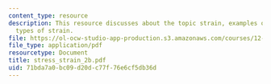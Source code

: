```yaml
---
content_type: resource
description: This resource discusses about the topic strain, examples of strain, and
  types of strain.
file: https://ol-ocw-studio-app-production.s3.amazonaws.com/courses/12-524-mechanical-properties-of-rocks-fall-2005/71bda7a0bc09d20dc77f76e6cf5db36d_stress_strain_2b.pdf
file_type: application/pdf
resourcetype: Document
title: stress_strain_2b.pdf
uid: 71bda7a0-bc09-d20d-c77f-76e6cf5db36d
---
```

